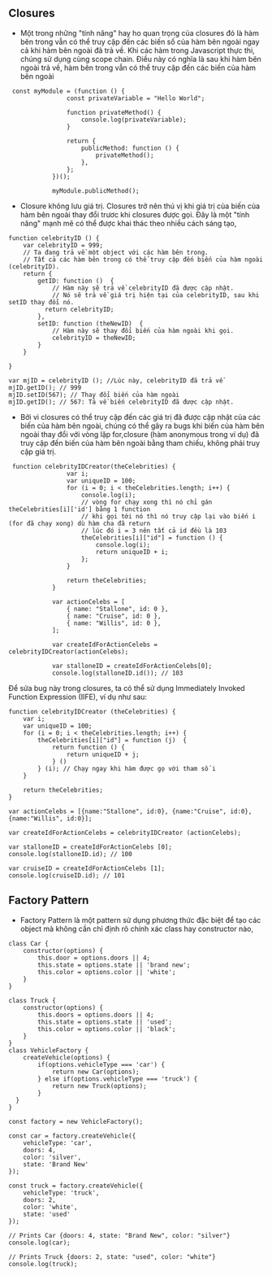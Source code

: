 ## Closures

-   Một trong những "tính năng" hay ho quan trọng của closures đó là hàm bên trong vẫn có thể truy cập đến các biến số của hàm bên ngoài ngay cả khi hàm bên ngoài đã trả về. Khi các hàm trong Javascript thực thi, chúng sử dụng cùng scope chain. Điều này có nghĩa là sau khi hàm bên ngoài trả về, hàm bên trong vẫn có thể truy cập đến các biến của hàm bên ngoài

```
 const myModule = (function () {
                const privateVariable = "Hello World";

                function privateMethod() {
                    console.log(privateVariable);
                }

                return {
                    publicMethod: function () {
                        privateMethod();
                    },
                };
            })();

            myModule.publicMethod();
```

-   Closure không lưu giá trị. Closures trở nên thú vị khi giá trị của biến của hàm bên ngoài thay đổi trươc khi closures được gọi. Đây là một "tính năng" mạnh mẽ có thể được khai thác theo nhiều cách sáng tạo,

```
function celebrityID () {
    var celebrityID = 999;
    // Ta đang trả về một object với các hàm bên trong.
    // Tất cả các hàm bên trong có thể truy cập đến biến của hàm ngoài (celebrityID).
    return {
        getID: function ()  {
            // Hàm này sẽ trả về celebrityID đã được cập nhật.
            // Nó sẽ trả về giá trị hiện tại của celebrityID, sau khi setID thay đổi nó.
          return celebrityID;
        },
        setID: function (theNewID)  {
            // Hàm này sẽ thay đổi biến của hàm ngoài khi gọi.
            celebrityID = theNewID;
        }
    }

}

var mjID = celebrityID (); //Lúc này, celebrityID đã trả về
mjID.getID(); // 999
mjID.setID(567); // Thay đổi biến của hàm ngoài
mjID.getID(); // 567: Tả về biến celebrityID đã được cập nhật.
```

-   Bởi vì closures có thể truy cập đến các giá trị đã được cập nhật của các biến của hàm bên ngoài, chúng có thể gây ra bugs khi biến của hàm bên ngoài thay đổi với vòng lặp for,closure (hàm anonymous trong ví dụ) đã truy cập đến biến của hàm bên ngoài bằng tham chiếu, không phải truy cập giá trị.

```
 function celebrityIDCreator(theCelebrities) {
                var i;
                var uniqueID = 100;
                for (i = 0; i < theCelebrities.length; i++) {
                    console.log(i);
                    // vòng for chạy xong thì nó chỉ gán theCelebrities[i]['id'] bằng 1 function
                    // khi gọi tới nó thì nó truy cập lại vào biến i (for đã chạy xong) dù hàm cha đã return
                    // lúc đó i = 3 nên tất cả id đều là 103
                    theCelebrities[i]["id"] = function () {
                        console.log(i);
                        return uniqueID + i;
                    };
                }

                return theCelebrities;
            }

            var actionCelebs = [
                { name: "Stallone", id: 0 },
                { name: "Cruise", id: 0 },
                { name: "Willis", id: 0 },
            ];

            var createIdForActionCelebs = celebrityIDCreator(actionCelebs);

            var stalloneID = createIdForActionCelebs[0];
            console.log(stalloneID.id()); // 103

```

Để sửa bug này trong closures, ta có thể sử dụng Immediately Invoked Function Expression (IIFE), ví dụ như sau:

```
function celebrityIDCreator (theCelebrities) {
    var i;
    var uniqueID = 100;
    for (i = 0; i < theCelebrities.length; i++) {
        theCelebrities[i]["id"] = function (j)  {
            return function () {
                return uniqueID + j;
            } ()
        } (i); // Chạy ngay khi hàm được gọ với tham số i
    }

    return theCelebrities;
}

var actionCelebs = [{name:"Stallone", id:0}, {name:"Cruise", id:0}, {name:"Willis", id:0}];

var createIdForActionCelebs = celebrityIDCreator (actionCelebs);

var stalloneID = createIdForActionCelebs [0];
console.log(stalloneID.id); // 100

var cruiseID = createIdForActionCelebs [1];
console.log(cruiseID.id); // 101
```

## Factory Pattern

-   Factory Pattern là một pattern sử dụng phương thức đặc biệt để tạo các object mà không cần chỉ định rõ chính xác class hay constructor nào,

```
class Car {
    constructor(options) {
        this.door = options.doors || 4;
        this.state = options.state || 'brand new';
        this.color = options.color || 'white';
    }
}

class Truck {
    constructor(options) {
        this.doors = options.doors || 4;
        this.state = options.state || 'used';
        this.color = options.color || 'black';
    }
}
class VehicleFactory {
    createVehicle(options) {
        if(options.vehicleType === 'car') {
            return new Car(options);
        } else if(options.vehicleType === 'truck') {
            return new Truck(options);
        }
  }
}

const factory = new VehicleFactory();

const car = factory.createVehicle({
    vehicleType: 'car',
    doors: 4,
    color: 'silver',
    state: 'Brand New'
});

const truck = factory.createVehicle({
    vehicleType: 'truck',
    doors: 2,
    color: 'white',
    state: 'used'
});

// Prints Car {doors: 4, state: "Brand New", color: "silver"}
console.log(car);

// Prints Truck {doors: 2, state: "used", color: "white"}
console.log(truck);
```
